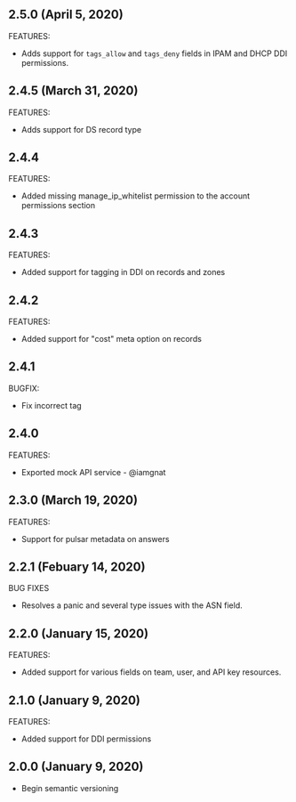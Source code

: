 ## 2.5.0 (April 5, 2020)
FEATURES:
* Adds support for `tags_allow` and `tags_deny` fields in IPAM and DHCP DDI permissions.

## 2.4.5 (March 31, 2020)
FEATURES:
* Adds support for DS record type

## 2.4.4
FEATURES:
* Added missing manage_ip_whitelist permission to the account permissions section

## 2.4.3
FEATURES:
* Added support for tagging in DDI on records and zones

## 2.4.2
FEATURES:
* Added support for "cost" meta option on records

## 2.4.1
BUGFIX:
* Fix incorrect tag

## 2.4.0
FEATURES:
* Exported mock API service - @iamgnat

## 2.3.0 (March 19, 2020)
FEATURES:
* Support for pulsar metadata on answers

## 2.2.1 (Febuary 14, 2020)
BUG FIXES
- Resolves a panic and several type issues with the ASN field.

## 2.2.0 (January 15, 2020)
FEATURES:
* Added support for various fields on team, user, and API key resources.

## 2.1.0 (January 9, 2020)
FEATURES:
* Added support for DDI permissions

## 2.0.0 (January 9, 2020)

* Begin semantic versioning
